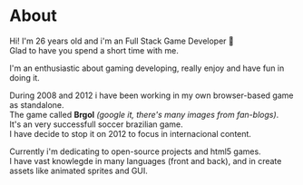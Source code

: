 # About

Hi! I'm 26 years old and i'm an Full Stack Game Developer :space_invader: <br>
Glad to have you spend a short time with me.

I'm an enthusiastic about gaming developing, really enjoy and have fun in doing it. <br>

During 2008 and 2012 i have been working in my own browser-based game as standalone. <br>
The game called **Brgol** *(google it, there's many images from fan-blogs)*. <br>
It's an very successfull soccer brazilian game.<br>
I have decide to stop it on 2012 to focus in internacional content.

Currently i'm dedicating to open-source projects and html5 games.<br>
I have vast knowlegde in many languages (front and back), and in create assets like animated sprites and GUI.
